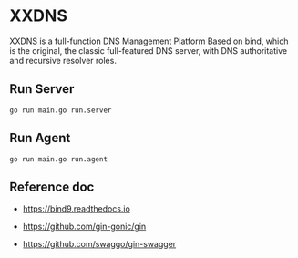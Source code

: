 # XXDNS

XXDNS is a full-function DNS Management Platform Based on bind, which is the original, the classic full-featured DNS server, with DNS authoritative and recursive resolver roles.

## Run Server
```shell
go run main.go run.server
```

## Run Agent
```shell
go run main.go run.agent
```



## Reference doc

- https://bind9.readthedocs.io

- https://github.com/gin-gonic/gin
- https://github.com/swaggo/gin-swagger

